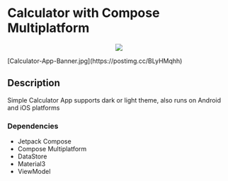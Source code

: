 # Calculator with Compose Multiplatform

<p align="center">
  <img src="https://i.postimg.cc/j2qcq2yr/Calculator-App-Banner.jpg" href="">
</p> 
  [Calculator-App-Banner.jpg](https://postimg.cc/BLyHMqhh)

## Description

Simple Calculator App supports dark or light theme, also runs on Android and iOS platforms

### Dependencies

* Jetpack Compose
* Compose Multiplatform
* DataStore
* Material3
* ViewModel
